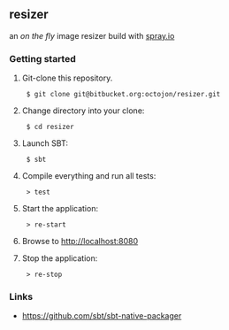 ## resizer

an _on the fly_ image resizer build with [spray.io](http://spray.io)

### Getting started

1. Git-clone this repository.

        $ git clone git@bitbucket.org:octojon/resizer.git

2. Change directory into your clone:

        $ cd resizer

3. Launch SBT:

        $ sbt

4. Compile everything and run all tests:

        > test

5. Start the application:

        > re-start

6. Browse to [http://localhost:8080](http://localhost:8080/)

7. Stop the application:

        > re-stop

### Links

* https://github.com/sbt/sbt-native-packager
